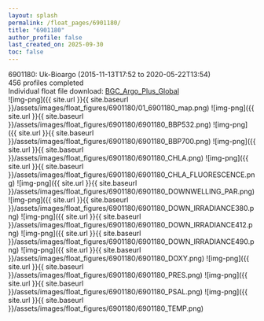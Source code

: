 ```yaml
---
layout: splash
permalink: /float_pages/6901180/
title: "6901180"
author_profile: false
last_created_on: 2025-09-30
toc: false
---
```

 
6901180: Uk-Bioargo (2015-11-13T17:52 to 2020-05-22T13:54)\
456 profiles completed\
Individual float file download: [BGC_Argo_Plus_Global](https://ftp.soest.hawaii.edu/bgc_argo_plus/Individual_Floats/outliers_removed/6901180_Sprof_processed.nc)\
![img-png]({{ site.url }}{{ site.baseurl }}/assets/images/float_figures/6901180/01_6901180_map.png)
![img-png]({{ site.url }}{{ site.baseurl }}/assets/images/float_figures/6901180/6901180_BBP532.png)
![img-png]({{ site.url }}{{ site.baseurl }}/assets/images/float_figures/6901180/6901180_BBP700.png)
![img-png]({{ site.url }}{{ site.baseurl }}/assets/images/float_figures/6901180/6901180_CHLA.png)
![img-png]({{ site.url }}{{ site.baseurl }}/assets/images/float_figures/6901180/6901180_CHLA_FLUORESCENCE.png)
![img-png]({{ site.url }}{{ site.baseurl }}/assets/images/float_figures/6901180/6901180_DOWNWELLING_PAR.png)
![img-png]({{ site.url }}{{ site.baseurl }}/assets/images/float_figures/6901180/6901180_DOWN_IRRADIANCE380.png)
![img-png]({{ site.url }}{{ site.baseurl }}/assets/images/float_figures/6901180/6901180_DOWN_IRRADIANCE412.png)
![img-png]({{ site.url }}{{ site.baseurl }}/assets/images/float_figures/6901180/6901180_DOWN_IRRADIANCE490.png)
![img-png]({{ site.url }}{{ site.baseurl }}/assets/images/float_figures/6901180/6901180_DOXY.png)
![img-png]({{ site.url }}{{ site.baseurl }}/assets/images/float_figures/6901180/6901180_PRES.png)
![img-png]({{ site.url }}{{ site.baseurl }}/assets/images/float_figures/6901180/6901180_PSAL.png)
![img-png]({{ site.url }}{{ site.baseurl }}/assets/images/float_figures/6901180/6901180_TEMP.png)
